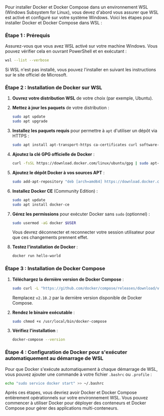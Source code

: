 Pour installer Docker et Docker Compose dans un environnement WSL (Windows Subsystem for Linux), vous devez d'abord vous assurer que WSL est activé et configuré sur votre système Windows. Voici les étapes pour installer Docker et Docker Compose dans WSL :

### Étape 1 : Prérequis

Assurez-vous que vous avez WSL activé sur votre machine Windows. Vous pouvez vérifier cela en ouvrant PowerShell et en exécutant :

```bash
wsl --list --verbose
```

Si WSL n'est pas installé, vous pouvez l'installer en suivant les instructions sur le site officiel de Microsoft.

### Étape 2 : Installation de Docker sur WSL

1. **Ouvrez votre distribution WSL** de votre choix (par exemple, Ubuntu).

2. **Mettez à jour les paquets** de votre distribution :

   ```bash
   sudo apt update
   sudo apt upgrade
   ```

3. **Installez les paquets requis** pour permettre à `apt` d'utiliser un dépôt via HTTPS :

   ```bash
   sudo apt install apt-transport-https ca-certificates curl software-properties-common
   ```

4. **Ajoutez la clé GPG officielle de Docker** :

   ```bash
   curl -fsSL https://download.docker.com/linux/ubuntu/gpg | sudo apt-key add -
   ```

5. **Ajoutez le dépôt Docker à vos sources APT** :

   ```bash
   sudo add-apt-repository "deb [arch=amd64] https://download.docker.com/linux/ubuntu $(lsb_release -cs) stable"
   ```

6. **Installez Docker CE** (Community Edition) :

   ```bash
   sudo apt update
   sudo apt install docker-ce
   ```

7. **Gérez les permissions** pour exécuter Docker sans `sudo` (optionnel) :

   ```bash
   sudo usermod -aG docker $USER
   ```

   Vous devrez déconnecter et reconnecter votre session utilisateur pour que ces changements prennent effet.

8. **Testez l'installation de Docker** :

   ```bash
   docker run hello-world
   ```

### Étape 3 : Installation de Docker Compose

1. **Téléchargez la dernière version de Docker Compose** :

   ```bash
   sudo curl -L "https://github.com/docker/compose/releases/download/v2.10.2/docker-compose-$(uname -s)-$(uname -m)" -o /usr/local/bin/docker-compose
   ```

   Remplacez `v2.10.2` par la dernière version disponible de Docker Compose.

2. **Rendez le binaire exécutable** :

   ```bash
   sudo chmod +x /usr/local/bin/docker-compose
   ```

3. **Vérifiez l'installation** :

   ```bash
   docker-compose --version
   ```

### Étape 4 : Configuration de Docker pour s'exécuter automatiquement au démarrage de WSL

Pour que Docker s'exécute automatiquement à chaque démarrage de WSL, vous pouvez ajouter une commande à votre fichier `.bashrc` ou `.profile` :

```bash
echo "sudo service docker start" >> ~/.bashrc
```

Après ces étapes, vous devriez avoir Docker et Docker Compose entièrement opérationnels sur votre environnement WSL. Vous pouvez commencer à utiliser Docker pour déployer des conteneurs et Docker Compose pour gérer des applications multi-conteneurs.
